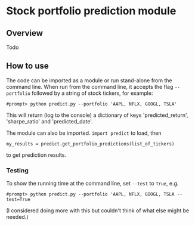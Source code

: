 # Stock portfolio prediction module

## Overview

Todo

## How to use

The code can be imported as a module or run stand-alone from the command line. 
When run from the command line, it accepts the flag `--portfolio` followed by a 
string of stock tickers, for example:

```
#prompt> python predict.py --portfolio 'AAPL, NFLX, GOOGL, TSLA'
```

This will return (log to the console) a dictionary of keys 'predicted_return', 
'sharpe_ratio' and 'predicted_date'.

The module can also be imported. `import predict` to load, then 

```
my_results = predict.get_portfolio_predictions(list_of_tickers)
```

to get prediction results.

### Testing

To show the running time at the command line, set `--test` to `True`, e.g.

```
#prompt> python predict.py --portfolio 'AAPL, NFLX, GOOGL, TSLA --test=True
```

(I considered doing more with this but couldn't think of what else might be needed.)
